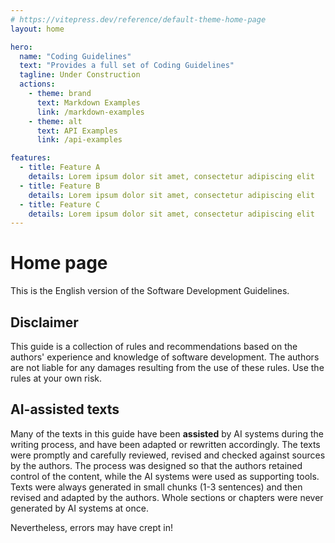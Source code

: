 ```yaml
---
# https://vitepress.dev/reference/default-theme-home-page
layout: home

hero:
  name: "Coding Guidelines"
  text: "Provides a full set of Coding Guidelines"
  tagline: Under Construction
  actions:
    - theme: brand
      text: Markdown Examples
      link: /markdown-examples
    - theme: alt
      text: API Examples
      link: /api-examples

features:
  - title: Feature A
    details: Lorem ipsum dolor sit amet, consectetur adipiscing elit
  - title: Feature B
    details: Lorem ipsum dolor sit amet, consectetur adipiscing elit
  - title: Feature C
    details: Lorem ipsum dolor sit amet, consectetur adipiscing elit
---
```


# Home page

This is the English version of the Software Development Guidelines.

## Disclaimer

This guide is a collection of rules and recommendations based on the authors' experience and knowledge of software development.
The authors are not liable for any damages resulting from the use of these rules.
Use the rules at your own risk.

## AI-assisted texts

Many of the texts in this guide have been **assisted** by AI systems during the writing process, and have been adapted or rewritten accordingly.
The texts were promptly and carefully reviewed, revised and checked against sources by the authors.
The process was designed so that the authors retained control of the content, while the AI systems were used as supporting tools.
Texts were always generated in small chunks (1-3 sentences) and then revised and adapted by the authors.
Whole sections or chapters were never generated by AI systems at once.

Nevertheless, errors may have crept in!
